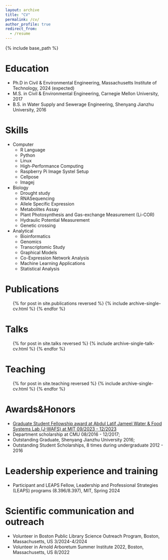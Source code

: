 ```yaml
---
layout: archive
title: "CV"
permalink: /cv/
author_profile: true
redirect_from:
  - /resume
---
```


{% include base_path %}

Education
======
* Ph.D in Civil & Environmental Engineering, Massachusetts Institute of Technology, 2024 (expected)
* M.S. in Civil & Environmental Engineering, Carnegie Mellon University, 2017
* B.S. in Water Supply and Sewerage Engineering, Shenyang Jianzhu University, 2016
  
Skills
======
* Computer
  * R Language
  * Python
  * Linux
  * High-Performance Computing
  * Raspberry Pi Image Systel Setup
  * Cellpose
  * Imagej
* Biology
  * Drought study
  * RNASequencing
  * Allele Specific Expression
  * Metabolites Assay
  * Plant Photosynthesis and Gas-exchange Measurement (Li-COR)
  * Hydraulic Potential Measurement
  * Genetic crossing
* Analytical
  * Bioinformatics
  * Genomics
  * Transcriptomic Study
  * Graphical Models
  * Co-Expression Network Analysis
  * Machine Learning Applications
  * Statistical Analysis

Publications
======
  <ul>{% for post in site.publications reversed %}
    {% include archive-single-cv.html %}
  {% endfor %}</ul>
  
Talks
======
  <ul>{% for post in site.talks reversed %}
    {% include archive-single-talk-cv.html  %}
  {% endfor %}</ul>
  
Teaching
======
  <ul>{% for post in site.teaching reversed %}
    {% include archive-single-cv.html %}
  {% endfor %}</ul>
  
Awards&Honors
======
* [Graduate Student Fellowship award at Abdul Latif Jameel Water & Food Systems Lab (J-WAFS) at MIT 09/2023 - 12/2023](https://news.mit.edu/2023/mit-phd-students-honored-j-wafs-fellows-0413)
* Department scholarship at CMU 08/2016 - 12/2017;
* Outstanding Graduate, Shenyang Jianzhu University 2016;
* Outstanding Student Scholarships, 8 times during undergraduate 2012 - 2016
                                                                                                
Leadership experience and training
======
* Participant and LEAPS Fellow, Leadership and Professional Strategies (LEAPS) programs (8.396/8.397), MIT, Spring 2024
  
Scientific communication and outreach
======
* Volunteer in Boston Public Library Science Outreach Program, Boston, Massachusetts, US 3/2024-4/2024
* Volunteer in Arnold Arboretum Summer Institute 2022, Boston, Massachusetts, US 8/2022
